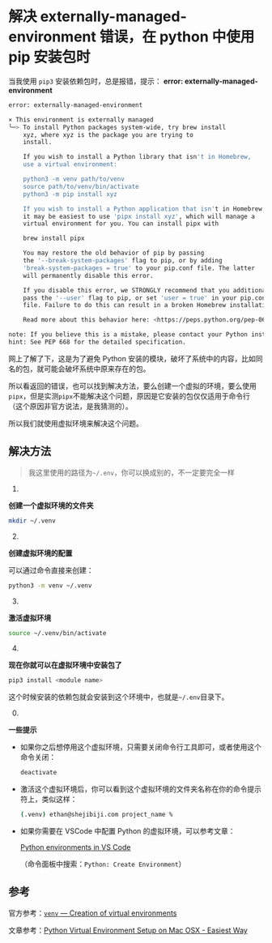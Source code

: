 # 解决 externally-managed-environment 错误，在 python 中使用 pip 安装包时

当我使用 `pip3` 安装依赖包时，总是报错，提示： **error: externally-managed-environment**

```bash
error: externally-managed-environment

× This environment is externally managed
╰─> To install Python packages system-wide, try brew install
    xyz, where xyz is the package you are trying to
    install.

    If you wish to install a Python library that isn't in Homebrew,
    use a virtual environment:

    python3 -m venv path/to/venv
    source path/to/venv/bin/activate
    python3 -m pip install xyz

    If you wish to install a Python application that isn't in Homebrew,
    it may be easiest to use 'pipx install xyz', which will manage a
    virtual environment for you. You can install pipx with

    brew install pipx

    You may restore the old behavior of pip by passing
    the '--break-system-packages' flag to pip, or by adding
    'break-system-packages = true' to your pip.conf file. The latter
    will permanently disable this error.

    If you disable this error, we STRONGLY recommend that you additionally
    pass the '--user' flag to pip, or set 'user = true' in your pip.conf
    file. Failure to do this can result in a broken Homebrew installation.

    Read more about this behavior here: <https://peps.python.org/pep-0668/>

note: If you believe this is a mistake, please contact your Python installation or OS distribution provider. You can override this, at the risk of breaking your Python installation or OS, by passing --break-system-packages.
hint: See PEP 668 for the detailed specification.
```

网上了解了下，这是为了避免 Python 安装的模块，破坏了系统中的内容，比如同名的包，就可能会破坏系统中原来存在的包。

所以看返回的错误，也可以找到解决方法，要么创建一个虚拟的环境，要么使用`pipx`，但是实测`pipx`不能解决这个问题，原因是它安装的包仅仅适用于命令行（这个原因非官方说法，是我猜测的）。

所以我们就使用虚拟环境来解决这个问题。

## 解决方法

> 我这里使用的路径为`~/.env`，你可以换成别的，不一定要完全一样

1.

**创建一个虚拟环境的文件夹**

```bash
mkdir ~/.venv
```

2.

**创建虚拟环境的配置**

可以通过命令直接来创建：

```bash
python3 -m venv ~/.venv
```

3.

**激活虚拟环境**

```bash
source ~/.venv/bin/activate
```

4.

**现在你就可以在虚拟环境中安装包了**

```bash
pip3 install <module name>
```

这个时候安装的依赖包就会安装到这个环境中，也就是`~/.env`目录下。

0.

**一些提示**

- 如果你之后想停用这个虚拟环境，只需要关闭命令行工具即可，或者使用这个命令关闭：

  ```bash
  deactivate
  ```

- 激活这个虚拟环境后，你可以看到这个虚拟环境的文件夹名称在你的命令提示符上，类似这样：

  ```bash
  (.venv) ethan@shejibiji.com project_name %
  ```

- 如果你需要在 VSCode 中配置 Python 的虚拟环境，可以参考文章：

  [Python environments in VS Code](https://code.visualstudio.com/docs/python/environments#_types-of-python-environments)

  （命令面板中搜索：`Python: Create Environment`）

## 参考

官方参考：[`venv` — Creation of virtual environments](https://docs.python.org/3/library/venv.html)

文章参考：[Python Virtual Environment Setup on Mac OSX - Easiest Way](https://www.studytonight.com/post/python-virtual-environment-setup-on-mac-osx-easiest-way)
